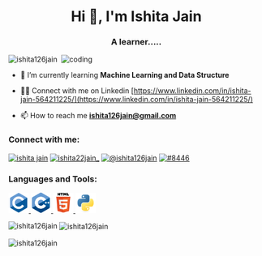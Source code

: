 <h1 align="center">Hi 👋, I'm Ishita Jain</h1>
<h3 align="center">A learner.....</h3>

<img align="right" alt="coding" width="400" src="https://miro.medium.com/max/1400/1*qdAW1TjCN57h1lbuuzvchg.gif">

<p align="left"> <img src="https://komarev.com/ghpvc/?username=ishita126jain&label=Profile%20views&color=0e75b6&style=flat" alt="ishita126jain" /> </p>

- 🌱 I’m currently learning **Machine Learning and Data Structure**

- 👨‍💻 Connect with me on Linkedin [https://www.linkedin.com/in/ishita-jain-564211225/](https://www.linkedin.com/in/ishita-jain-564211225/)

- 📫 How to reach me **ishita126jain@gmail.com**

<h3 align="left">Connect with me:</h3>
<p align="left">
<a href="https://linkedin.com/in/ishita jain" target="blank"><img align="center" src="https://raw.githubusercontent.com/rahuldkjain/github-profile-readme-generator/master/src/images/icons/Social/linked-in-alt.svg" alt="ishita jain" height="30" width="40" /></a>
<a href="https://instagram.com/ishita22jain_" target="blank"><img align="center" src="https://raw.githubusercontent.com/rahuldkjain/github-profile-readme-generator/master/src/images/icons/Social/instagram.svg" alt="ishita22jain_" height="30" width="40" /></a>
<a href="https://www.hackerearth.com/@ishita126jain" target="blank"><img align="center" src="https://raw.githubusercontent.com/rahuldkjain/github-profile-readme-generator/master/src/images/icons/Social/hackerearth.svg" alt="@ishita126jain" height="30" width="40" /></a>
<a href="https://discord.gg/#8446" target="blank"><img align="center" src="https://raw.githubusercontent.com/rahuldkjain/github-profile-readme-generator/master/src/images/icons/Social/discord.svg" alt="#8446" height="30" width="40" /></a>
</p>

<h3 align="left">Languages and Tools:</h3>
<p align="left"> <a href="https://www.cprogramming.com/" target="_blank" rel="noreferrer"> <img src="https://raw.githubusercontent.com/devicons/devicon/master/icons/c/c-original.svg" alt="c" width="40" height="40"/> </a> <a href="https://www.w3schools.com/cpp/" target="_blank" rel="noreferrer"> <img src="https://raw.githubusercontent.com/devicons/devicon/master/icons/cplusplus/cplusplus-original.svg" alt="cplusplus" width="40" height="40"/> </a> <a href="https://www.w3.org/html/" target="_blank" rel="noreferrer"> <img src="https://raw.githubusercontent.com/devicons/devicon/master/icons/html5/html5-original-wordmark.svg" alt="html5" width="40" height="40"/> </a> <a href="https://www.python.org" target="_blank" rel="noreferrer"> <img src="https://raw.githubusercontent.com/devicons/devicon/master/icons/python/python-original.svg" alt="python" width="40" height="40"/> </a> </p>

<p><img align="left" src="https://github-readme-stats.vercel.app/api/top-langs?username=ishita126jain&show_icons=true&locale=en&layout=compact" alt="ishita126jain" /></p>

<p>&nbsp;<img align="center" src="https://github-readme-stats.vercel.app/api?username=ishita126jain&show_icons=true&locale=en" alt="ishita126jain" /></p>

<p><img align="center" src="https://github-readme-streak-stats.herokuapp.com/?user=ishita126jain&" alt="ishita126jain" /></p>
